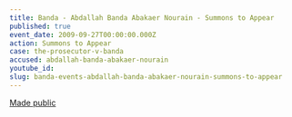```yaml
---
title: Banda - Abdallah Banda Abakaer Nourain - Summons to Appear
published: true
event_date: 2009-09-27T00:00:00.000Z
action: Summons to Appear
case: the-prosecutor-v-banda
accused: abdallah-banda-abakaer-nourain
youtube_id:
slug: banda-events-abdallah-banda-abakaer-nourain-summons-to-appear
---
```



[Made public](https://www.icc-cpi.int/Pages/record.aspx?docNo=ICC-02/05-03/09)